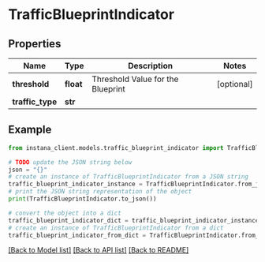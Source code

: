 # TrafficBlueprintIndicator


## Properties

Name | Type | Description | Notes
------------ | ------------- | ------------- | -------------
**threshold** | **float** | Threshold Value for the Blueprint | [optional] 
**traffic_type** | **str** |  | 

## Example

```python
from instana_client.models.traffic_blueprint_indicator import TrafficBlueprintIndicator

# TODO update the JSON string below
json = "{}"
# create an instance of TrafficBlueprintIndicator from a JSON string
traffic_blueprint_indicator_instance = TrafficBlueprintIndicator.from_json(json)
# print the JSON string representation of the object
print(TrafficBlueprintIndicator.to_json())

# convert the object into a dict
traffic_blueprint_indicator_dict = traffic_blueprint_indicator_instance.to_dict()
# create an instance of TrafficBlueprintIndicator from a dict
traffic_blueprint_indicator_from_dict = TrafficBlueprintIndicator.from_dict(traffic_blueprint_indicator_dict)
```
[[Back to Model list]](../README.md#documentation-for-models) [[Back to API list]](../README.md#documentation-for-api-endpoints) [[Back to README]](../README.md)


